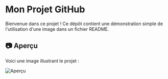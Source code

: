 # Mon Projet GitHub

Bienvenue dans ce projet ! Ce dépôt contient une démonstration simple de l'utilisation d'une image dans un fichier README.

## 📷 Aperçu

Voici une image illustrant le projet :

![Aperçu](images/profil.jpg)
